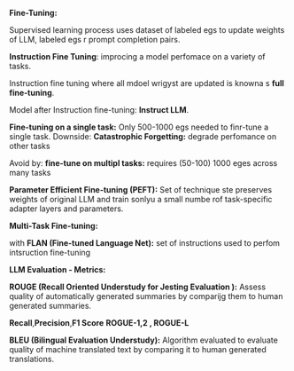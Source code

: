 
**Fine-Tuning:**

Supervised learning process uses dataset of labeled egs to update weights of LLM, labeled egs r prompt completion pairs.

**Instruction Fine Tuning**: improcing a model perfomace on a variety of tasks.

Instruction fine tuning where all mdoel wrigyst are updated is knowna s **full fine-tuning**. 

Model after Instruction fine-tuning: **Instruct LLM**.

**Fine-tuning on a single task:** Only 500-1000 egs needed to finr-tune a single task.
Downside: **Catastrophic Forgetting:**  degrade perfomance on other tasks

Avoid by:
**fine-tune on multipl tasks:** requires (50-100) 1000 eges across many tasks 

**Parameter Efficient Fine-tuning (PEFT):** Set of technique ste preserves weights of original LLM and train sonlyu a small numbe rof task-specific adapter layers and parameters. 

**Multi-Task Fine-tuning:**

with **FLAN (Fine-tuned Language Net):**
set of instructions used to perfom intsruction fine-tuning

**LLM Evaluation - Metrics:**

**ROUGE (Recall Oriented Understudy for Jesting Evaluation ):** Assess quality of automatically generated summaries by comparijg them to human generated summaries.

**Recall**,**Precision**,**F1 Score**
**ROGUE-1,2 , ROGUE-L**


**BLEU (Bilingual Evaluation Understudy):** Algorithm evaluated to evaluate quality of machine translated text by comparing it to human generated translations.



